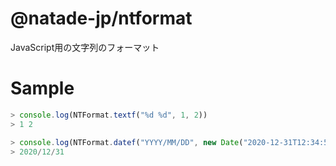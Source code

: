 # @natade-jp/ntformat
JavaScript用の文字列のフォーマット

# Sample

```javascript
> console.log(NTFormat.textf("%d %d", 1, 2))
> 1 2
```

```javascript
> console.log(NTFormat.datef("YYYY/MM/DD", new Date("2020-12-31T12:34:56+09:00"), 9))
> 2020/12/31
```
